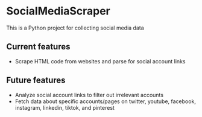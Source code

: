 # SocialMediaScraper

This is a Python project for collecting social media data

## Current features
- Scrape HTML code from websites and parse for social account links

## Future features
- Analyze social account links to filter out irrelevant accounts
- Fetch data about specific accounts/pages on twitter, youtube, facebook, instagram, linkedin, tiktok, and pinterest
